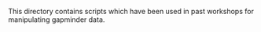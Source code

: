 This directory contains scripts which have been used in past workshops
for manipulating gapminder data.


